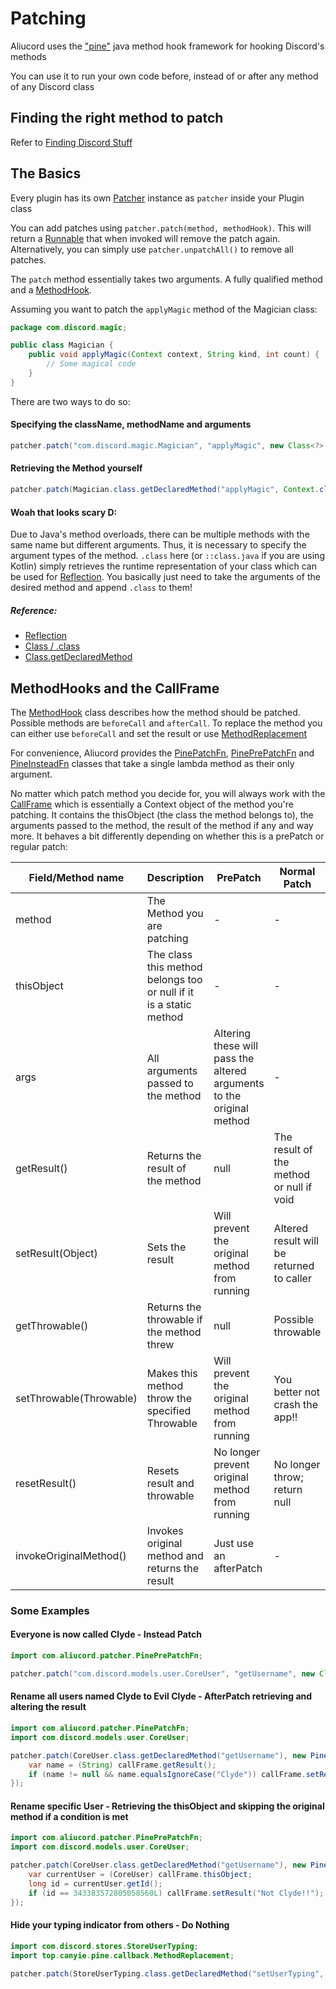 # Patching

Aliucord uses the ["pine"](https://github.com/canyie/pine) java method hook framework for hooking Discord's methods

You can use it to run your own code before, instead of or after any method of any Discord class

## Finding the right method to patch
Refer to [Finding Discord Stuff](5_finding_discord_stuff.md)

## The Basics

Every plugin has its own [Patcher](https://aliucord.github.io/dokka/html/-aliucord/com.aliucord.api/-patcher-a-p-i/index.html) instance as `patcher` inside your Plugin class

You can add patches using `patcher.patch(method, methodHook)`. This will return a [Runnable](https://docs.oracle.com/en/java/javase/11/docs/api/java.base/java/lang/Runnable.html)
that when invoked will remove the patch again. Alternatively, you can simply use `patcher.unpatchAll()` to remove all patches.

The `patch` method essentially takes two arguments. A fully qualified method and a [MethodHook](https://github.com/canyie/pine/blob/master/core/src/main/java/top/canyie/pine/callback/MethodHook.java).

Assuming you want to patch the `applyMagic` method of the Magician class:
```java
package com.discord.magic;

public class Magician {
    public void applyMagic(Context context, String kind, int count) {
        // Some magical code
    }
}
``` 
There are two ways to do so:

#### Specifying the className, methodName and arguments

```java
patcher.patch("com.discord.magic.Magician", "applyMagic", new Class<?>[] { Context.class, String.class, int.class }, myMethodHook);
```

#### Retrieving the Method yourself

```java
patcher.patch(Magician.class.getDeclaredMethod("applyMagic", Context.class, String.class, int.class), myMethodHook);
```

#### Woah that looks scary D:

Due to Java's method overloads, there can be multiple methods with the same name but different arguments. Thus, it is necessary to specify the argument 
types of the method. 
`.class` here (or `::class.java` if you are using Kotlin) simply retrieves the runtime representation of your class which can be used for [Reflection](https://www.oracle.com/technical-resources/articles/java/javareflection.html).
You basically just need to take the arguments of the desired method and append `.class` to them!

##### Reference:
- [Reflection](https://www.oracle.com/technical-resources/articles/java/javareflection.html)
- [Class / .class](https://docs.oracle.com/en/java/javase/11/docs/api/java.base/java/lang/Class.html)
- [Class.getDeclaredMethod](https://docs.oracle.com/en/java/javase/11/docs/api/java.base/java/lang/Class.html#getDeclaredMethod(java.lang.String,java.lang.Class...))


## MethodHooks and the CallFrame

The [MethodHook](https://github.com/canyie/pine/blob/master/core/src/main/java/top/canyie/pine/callback/MethodHook.java) class describes how the method should be patched.
Possible methods are `beforeCall` and `afterCall`. To replace the method you can either use `beforeCall` and set the result or use [MethodReplacement](https://github.com/canyie/pine/blob/master/core/src/main/java/top/canyie/pine/callback/MethodReplacement.java)

For convenience, Aliucord provides the 
[PinePatchFn](https://aliucord.github.io/dokka/html/-aliucord/com.aliucord.patcher/-pine-patch-fn/index.html), 
[PinePrePatchFn](https://aliucord.github.io/Javadoc/com/aliucord/patcher/PinePrePatchFn.html) and
[PineInsteadFn](https://aliucord.github.io/dokka/html/-aliucord/com.aliucord.patcher/-pine-pre-patch-fn/index.html) 
classes that take a single lambda method as their only argument.


No matter which patch method you decide for, you will always work with the [CallFrame](https://github.com/canyie/pine/blob/19dd53fc9deaf1f571e9a05562d0557e19cd87fc/core/src/main/java/top/canyie/pine/Pine.java#L659-L718)
which is essentially a Context object of the method you're patching. It contains the thisObject (the class the method belongs to), the arguments passed to the method, 
the result of the method if any and way more. It behaves a bit differently depending on whether this is a prePatch or regular patch:

| Field/Method name | Description | PrePatch | Normal Patch |
|-------------------|-------------|----------|--------------|
| method            | The Method you are patching | - | - |
| thisObject        | The class this method belongs too or null if it is a static method | - | - |
| args | All arguments passed to the method | Altering these will pass the altered arguments to the original method | - |
| getResult() | Returns the result of the method | null | The result of the method or null if void |
| setResult(Object) | Sets the result | Will prevent the original method from running | Altered result will be returned to caller |
| getThrowable() | Returns the throwable if the method threw | null | Possible throwable |
| setThrowable(Throwable) | Makes this method throw the specified Throwable | Will prevent the original method from running | You better not crash the app!! |
| resetResult() | Resets result and throwable | No longer prevent original method from running | No longer throw; return null |
| invokeOriginalMethod() | Invokes original method and returns the result | Just use an afterPatch | - |

### Some Examples

#### Everyone is now called Clyde - Instead Patch

```java
import com.aliucord.patcher.PinePrePatchFn;

patcher.patch("com.discord.models.user.CoreUser", "getUsername", new Class<?>[0], new PineInsteadFn(callFrame -> "Clyde"));
```

#### Rename all users named Clyde to Evil Clyde - AfterPatch retrieving and altering the result

```java
import com.aliucord.patcher.PinePatchFn;
import com.discord.models.user.CoreUser;

patcher.patch(CoreUser.class.getDeclaredMethod("getUsername"), new PinePatchFn(callFrame -> {
    var name = (String) callFrame.getResult();
    if (name != null && name.equalsIgnoreCase("Clyde")) callFrame.setResult("Evil Clyde");
});
```

#### Rename specific User - Retrieving the thisObject and skipping the original method if a condition is met

```java
import com.aliucord.patcher.PinePrePatchFn;
import com.discord.models.user.CoreUser;

patcher.patch(CoreUser.class.getDeclaredMethod("getUsername"), new PinePrePatchFn(callFrame -> {
    var currentUser = (CoreUser) callFrame.thisObject;
    long id = currentUser.getId();
    if (id == 343383572805058560L) callFrame.setResult("Not Clyde!!");
});
```

#### Hide your typing indicator from others - Do Nothing

```java
import com.discord.stores.StoreUserTyping;
import top.canyie.pine.callback.MethodReplacement;

patcher.patch(StoreUserTyping.class.getDeclaredMethod("setUserTyping", long.class), MethodReplacement.DO_NOTHING);
```
